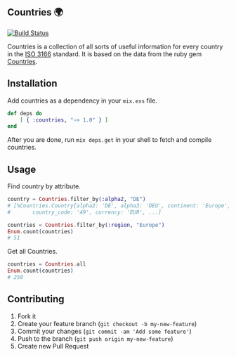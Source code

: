 ## Countries :earth_africa:
[![Build Status](https://travis-ci.org/SebastianSzturo/countries.svg?branch=master)](https://travis-ci.org/SebastianSzturo/countries) 

Countries is a collection of all sorts of useful information for every country in the [ISO 3166](https://de.wikipedia.org/wiki/ISO_3166) standard.
It is based on the data from the ruby gem [Countries](https://github.com/hexorx/countries).

## Installation
Add countries as a dependency in your ```mix.exs``` file.

```Elixir
def deps do
	[ { :countries, "~> 1.0" } ]
end
```

After you are done, run ```mix deps.get``` in your shell to fetch and compile countries.

## Usage

Find country by attribute.

```Elixir
country = Countries.filter_by(:alpha2, "DE")
# [%Countries.Country{alpha2: 'DE', alpha3: 'DEU', continent: 'Europe',
#		country_code: '49', currency: 'EUR', ...]

countries = Countries.filter_by(:region, "Europe")
Enum.count(countries)
# 51
```

Get all Countries.

```Elixir
countries = Countries.all
Enum.count(countries)
# 250
```

## Contributing

1. Fork it
2. Create your feature branch (`git checkout -b my-new-feature`)
3. Commit your changes (`git commit -am 'Add some feature'`)
4. Push to the branch (`git push origin my-new-feature`)
5. Create new Pull Request
